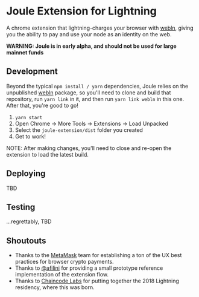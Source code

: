 # Joule Extension for Lightning

A chrome extension that lightning-charges your browser with
[webln](https://github.com/wbobeirne/webln), giving you
the ability to pay and use your node as an identity on the web.

**WARNING: Joule is in early alpha, and should not be used for large mainnet funds**


## Development

Beyond the typical `npm install / yarn` dependencies, Joule relies on the
unpublished [webln](https://github.com/wbobeirne/webln) package, so you'll
need to clone and build that repository, run `yarn link` in it,
and then run `yarn link webln` in this one. After that, you're good to go!

1. `yarn start`
2. Open Chrome -> More Tools -> Extensions -> Load Unpacked
3. Select the `joule-extension/dist` folder you created
4. Get to work!

NOTE: After making changes, you'll need to close and re-open the extension to load the latest build.

## Deploying

TBD

## Testing

...regrettably, TBD

## Shoutouts

* Thanks to the [MetaMask](http://github.com/Metamask) team for establishing
a ton of the UX best practices for browser crypto payments.
* Thanks to [@afilini](https://github.com/afilini) for providing a small prototype
reference implementation of the extension flow.
* Thanks to [Chaincode Labs](https://chaincode.com) for putting together the 2018
Lightning residency, where this was born.